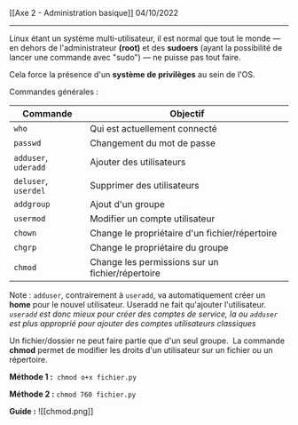 [[Axe 2 - Administration basique]]
04/10/2022
****

Linux étant un système multi-utilisateur, il est normal que tout le monde — en dehors de l'administrateur **(root)** et des **sudoers** (ayant la possibilité de lancer une commande avec "sudo") — ne puisse pas tout faire.

Cela force la présence d'un **système de privilèges** au sein de l'OS. 

Commandes générales :

| Commande             | Objectif                                         |
| -------------------- | ------------------------------------------------ |
| `who`                | Qui est actuellement connecté                    |
| `passwd`             | Changement du mot de passe                       |
| `adduser`, `uderadd` | Ajouter des utilisateurs                         |
| `deluser`, `userdel` | Supprimer des utilisateurs                       |
| `addgroup`           | Ajout d'un groupe                                |
| `usermod`            | Modifier un compte utilisateur                   |
| `chown`              | Change le propriétaire d'un fichier/répertoire   |
| `chgrp`              | Change le propriétaire du groupe                 |
| `chmod`              | Change les permissions sur un fichier/répertoire |

Note : `adduser`, contrairement à `useradd`, va automatiquement créer un **home** pour le nouvel utilisateur. Useradd ne fait qu'ajouter l'utilisateur.
	*`useradd` est donc mieux pour créer des comptes de service, la ou `adduser` est plus approprié pour ajouter des comptes utilisateurs classiques*


Un fichier/dossier ne peut faire partie que d'un seul groupe. 
La commande **chmod** permet de modifier les droits d'un utilisateur sur un fichier ou un répertoire. 

**Méthode 1 :** 
`chmod o+x fichier.py`

**Méthode 2 :**
`chmod 760 fichier.py`


**Guide :**
![[chmod.png]]

